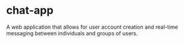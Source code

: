 # chat-app
A web application that allows for user account creation and real-time messaging between individuals and groups of users.
